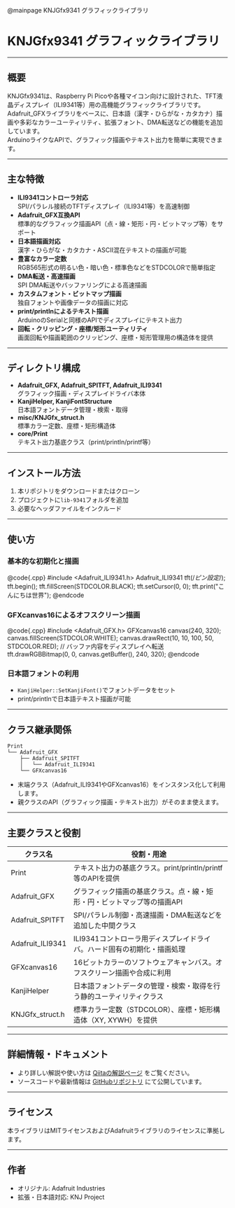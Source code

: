 @mainpage KNJGfx9341 グラフィックライブラリ

# KNJGfx9341 グラフィックライブラリ

---

## 概要

KNJGfx9341は、Raspberry Pi Picoや各種マイコン向けに設計された、TFT液晶ディスプレイ（ILI9341等）用の高機能グラフィックライブラリです。  
Adafruit_GFXライブラリをベースに、日本語（漢字・ひらがな・カタカナ）描画や多彩なカラーユーティリティ、拡張フォント、DMA転送などの機能を追加しています。  
ArduinoライクなAPIで、グラフィック描画やテキスト出力を簡単に実現できます。

---

## 主な特徴

- **ILI9341コントローラ対応**  
  SPI/パラレル接続のTFTディスプレイ（ILI9341等）を高速制御
- **Adafruit_GFX互換API**  
  標準的なグラフィック描画API（点・線・矩形・円・ビットマップ等）をサポート
- **日本語描画対応**  
  漢字・ひらがな・カタカナ・ASCII混在テキストの描画が可能
- **豊富なカラー定数**  
  RGB565形式の明るい色・暗い色・標準色などをSTDCOLORで簡単指定
- **DMA転送・高速描画**  
  SPI DMA転送やバッファリングによる高速描画
- **カスタムフォント・ビットマップ描画**  
  独自フォントや画像データの描画に対応
- **print/printlnによるテキスト描画**  
  ArduinoのSerialと同様のAPIでディスプレイにテキスト出力
- **回転・クリッピング・座標/矩形ユーティリティ**  
  画面回転や描画範囲のクリッピング、座標・矩形管理用の構造体を提供

---

## ディレクトリ構成

- **Adafruit_GFX, Adafruit_SPITFT, Adafruit_ILI9341**  
  グラフィック描画・ディスプレイドライバ本体
- **KanjiHelper, KanjiFontStructure**  
  日本語フォントデータ管理・検索・取得
- **misc/KNJGfx_struct.h**  
  標準カラー定数、座標・矩形構造体
- **core/Print**  
  テキスト出力基底クラス（print/println/printf等）

---

## インストール方法

1. 本リポジトリをダウンロードまたはクローン
2. プロジェクトに`lib-9341`フォルダを追加
3. 必要なヘッダファイルをインクルード

---

## 使い方

### 基本的な初期化と描画

@code{.cpp}
#include <Adafruit_ILI9341.h>
Adafruit_ILI9341 tft(/*ピン設定*/);
tft.begin();
tft.fillScreen(STDCOLOR.BLACK);
tft.setCursor(0, 0);
tft.print("こんにちは世界");
@endcode

### GFXcanvas16によるオフスクリーン描画

@code{.cpp}
#include <Adafruit_GFX.h>
GFXcanvas16 canvas(240, 320);
canvas.fillScreen(STDCOLOR.WHITE);
canvas.drawRect(10, 10, 100, 50, STDCOLOR.RED);
// バッファ内容をディスプレイへ転送
tft.drawRGBBitmap(0, 0, canvas.getBuffer(), 240, 320);
@endcode

### 日本語フォントの利用

- `KanjiHelper::SetKanjiFont()`でフォントデータをセット
- print/printlnで日本語テキスト描画が可能

---

## クラス継承関係

```
Print
└── Adafruit_GFX
    ├── Adafruit_SPITFT
    │   └── Adafruit_ILI9341
    └── GFXcanvas16
```

- 末端クラス（Adafruit_ILI9341やGFXcanvas16）をインスタンス化して利用します。
- 親クラスのAPI（グラフィック描画・テキスト出力）がそのまま使えます。

---

## 主要クラスと役割

| クラス名              | 役割・用途                                                                 |
|----------------------|----------------------------------------------------------------------------|
| Print                | テキスト出力の基底クラス。print/println/printf等のAPIを提供                |
| Adafruit_GFX         | グラフィック描画の基底クラス。点・線・矩形・円・ビットマップ等の描画API    |
| Adafruit_SPITFT      | SPI/パラレル制御・高速描画・DMA転送などを追加した中間クラス                |
| Adafruit_ILI9341     | ILI9341コントローラ用ディスプレイドライバ。ハード固有の初期化・描画処理    |
| GFXcanvas16          | 16ビットカラーのソフトウェアキャンバス。オフスクリーン描画や合成に利用      |
| KanjiHelper          | 日本語フォントデータの管理・検索・取得を行う静的ユーティリティクラス        |
| KNJGfx_struct.h      | 標準カラー定数（STDCOLOR）、座標・矩形構造体（XY, XYWH）を提供             |

---

## 詳細情報・ドキュメント

- より詳しい解説や使い方は [Qiitaの解説ページ](https://qiita.com/BUBUBB/items/7c6777c04dedf01d7c3b) をご覧ください。
- ソースコードや最新情報は [GitHubリポジトリ](https://github.com/HisayukiNomura/KNJGfx9341) にて公開しています。

---

## ライセンス

本ライブラリはMITライセンスおよびAdafruitライブラリのライセンスに準拠します。

---

## 作者

- オリジナル: Adafruit Industries
- 拡張・日本語対応: KNJ Project

